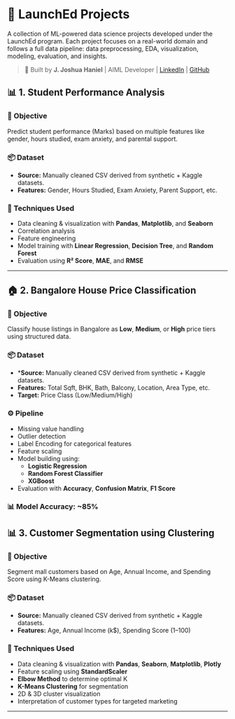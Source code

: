 # 🚀 LaunchEd Projects

A collection of ML-powered data science projects developed under the LaunchEd program. Each project focuses on a real-world domain and follows a full data pipeline: data preprocessing, EDA, visualization, modeling, evaluation, and insights.

> 📍 Built by **J. Joshua Haniel** | AIML Developer | [LinkedIn](https://linkedin.com/in/joshuahanielgts) | [GitHub](https://github.com/joshuahanielgts)
## 📊 1. Student Performance Analysis

### 🎯 Objective
Predict student performance (Marks) based on multiple features like gender, hours studied, exam anxiety, and parental support.

### 📦 Dataset
- **Source:** Manually cleaned CSV derived from synthetic + Kaggle datasets.
- **Features:** Gender, Hours Studied, Exam Anxiety, Parent Support, etc.

### 🧠 Techniques Used
- Data cleaning & visualization with **Pandas**, **Matplotlib**, and **Seaborn**
- Correlation analysis
- Feature engineering
- Model training with **Linear Regression**, **Decision Tree**, and **Random Forest**
- Evaluation using **R² Score**, **MAE**, and **RMSE**

---

## 🏠 2. Bangalore House Price Classification

### 🎯 Objective
Classify house listings in Bangalore as **Low**, **Medium**, or **High** price tiers using structured data.

### 📦 Dataset
- ***Source:** Manually cleaned CSV derived from synthetic + Kaggle datasets.
- **Features:** Total Sqft, BHK, Bath, Balcony, Location, Area Type, etc.
- **Target:** Price Class (Low/Medium/High)

### ⚙️ Pipeline
- Missing value handling
- Outlier detection
- Label Encoding for categorical features
- Feature scaling
- Model building using:
  - **Logistic Regression**
  - **Random Forest Classifier**
  - **XGBoost**
- Evaluation with **Accuracy**, **Confusion Matrix**, **F1 Score**

### 📊 Model Accuracy: ~85%

## 📊 3. Customer Segmentation using Clustering

### 🎯 Objective
Segment mall customers based on Age, Annual Income, and Spending Score using K-Means clustering.

### 📦 Dataset
- **Source:** Manually cleaned CSV derived from synthetic + Kaggle datasets.
- **Features:** Age, Annual Income (k$), Spending Score (1–100)

### 🧠 Techniques Used
- Data cleaning & visualization with **Pandas**, **Seaborn**, **Matplotlib**, **Plotly**
- Feature scaling using **StandardScaler**
- **Elbow Method** to determine optimal K
- **K-Means Clustering** for segmentation
- 2D & 3D cluster visualization
- Interpretation of customer types for targeted marketing

---
